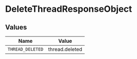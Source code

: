 # DeleteThreadResponseObject


## Values

| Name             | Value            |
| ---------------- | ---------------- |
| `THREAD_DELETED` | thread.deleted   |